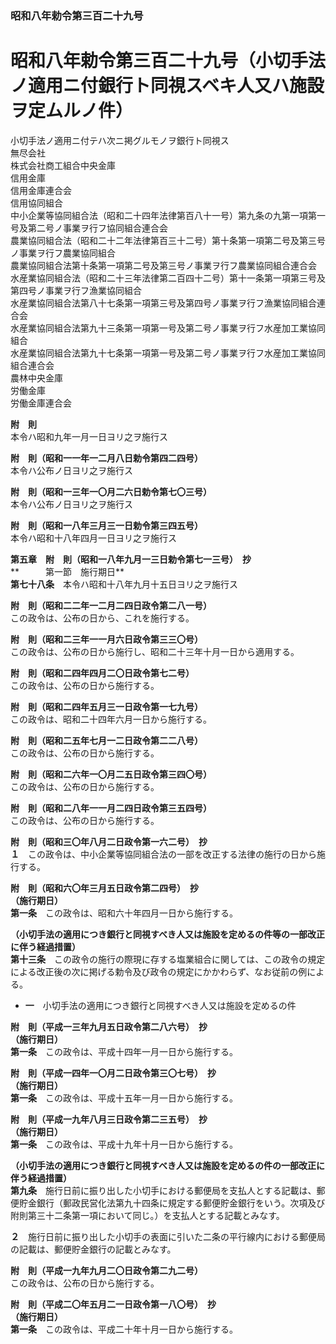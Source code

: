 ### 昭和八年勅令第三百二十九号  
# 昭和八年勅令第三百二十九号（小切手法ノ適用ニ付銀行ト同視スベキ人又ハ施設ヲ定ムルノ件）  
  
小切手法ノ適用ニ付テハ次ニ掲グルモノヲ銀行ト同視ス  
無尽会社  
株式会社商工組合中央金庫  
信用金庫  
信用金庫連合会  
信用協同組合  
中小企業等協同組合法（昭和二十四年法律第百八十一号）第九条の九第一項第一号及第二号ノ事業ヲ行フ協同組合連合会  
農業協同組合法（昭和二十二年法律第百三十二号）第十条第一項第二号及第三号ノ事業ヲ行フ農業協同組合  
農業協同組合法第十条第一項第二号及第三号ノ事業ヲ行フ農業協同組合連合会  
水産業協同組合法（昭和二十三年法律第二百四十二号）第十一条第一項第三号及第四号ノ事業ヲ行フ漁業協同組合  
水産業協同組合法第八十七条第一項第三号及第四号ノ事業ヲ行フ漁業協同組合連合会  
水産業協同組合法第九十三条第一項第一号及第二号ノ事業ヲ行フ水産加工業協同組合  
水産業協同組合法第九十七条第一項第一号及第二号ノ事業ヲ行フ水産加工業協同組合連合会  
農林中央金庫  
労働金庫  
労働金庫連合会  
  
**附　則**  
本令ハ昭和九年一月一日ヨリ之ヲ施行ス  
  
**附　則（昭和一一年一二月八日勅令第四二四号）**  
本令ハ公布ノ日ヨリ之ヲ施行ス  
  
**附　則（昭和一三年一〇月二六日勅令第七〇三号）**  
本令ハ公布ノ日ヨリ之ヲ施行ス  
  
**附　則（昭和一八年三月三一日勅令第三四五号）**  
本令ハ昭和十八年四月一日ヨリ之ヲ施行ス  
  
**第五章　附　則（昭和一八年九月一三日勅令第七一三号）　抄**  
**　　　第一節　施行期日**  
**第七十八条**　本令ハ昭和十八年九月十五日ヨリ之ヲ施行ス  
  
**附　則（昭和二二年一二月二四日政令第二八一号）**  
この政令は、公布の日から、これを施行する。  
  
**附　則（昭和二三年一一月六日政令第三三〇号）**  
この政令は、公布の日から施行し、昭和二十三年十月一日から適用する。  
  
**附　則（昭和二四年四月二〇日政令第七二号）**  
この政令は、公布の日から施行する。  
  
**附　則（昭和二四年五月三一日政令第一七九号）**  
この政令は、昭和二十四年六月一日から施行する。  
  
**附　則（昭和二五年七月一二日政令第二二八号）**  
この政令は、公布の日から施行する。  
  
**附　則（昭和二六年一〇月二五日政令第三四〇号）**  
この政令は、公布の日から施行する。  
  
**附　則（昭和二八年一一月二四日政令第三五四号）**  
この政令は、公布の日から施行する。  
  
**附　則（昭和三〇年八月二日政令第一六二号）　抄**  
**１**　この政令は、中小企業等協同組合法の一部を改正する法律の施行の日から施行する。  
  
**附　則（昭和六〇年三月五日政令第二四号）　抄**  
**（施行期日）**  
**第一条**　この政令は、昭和六十年四月一日から施行する。  
  
**（小切手法の適用につき銀行と同視すべき人又は施設を定めるの件等の一部改正に伴う経過措置）**  
**第十三条**　この政令の施行の際現に存する塩業組合に関しては、この政令の規定による改正後の次に掲げる勅令及び政令の規定にかかわらず、なお従前の例による。  
* **一**　小切手法の適用につき銀行と同視すべき人又は施設を定めるの件  
  
**附　則（平成一三年九月五日政令第二八六号）　抄**  
**（施行期日）**  
**第一条**　この政令は、平成十四年一月一日から施行する。  
  
**附　則（平成一四年一〇月二日政令第三〇七号）　抄**  
**（施行期日）**  
**第一条**　この政令は、平成十五年一月一日から施行する。  
  
**附　則（平成一九年八月三日政令第二三五号）　抄**  
**（施行期日）**  
**第一条**　この政令は、平成十九年十月一日から施行する。  
  
**（小切手法の適用につき銀行と同視すべき人又は施設を定めるの件の一部改正に伴う経過措置）**  
**第九条**　施行日前に振り出した小切手における郵便局を支払人とする記載は、郵便貯金銀行（郵政民営化法第九十四条に規定する郵便貯金銀行をいう。次項及び附則第三十二条第一項において同じ。）を支払人とする記載とみなす。  
  
**２**　施行日前に振り出した小切手の表面に引いた二条の平行線内における郵便局の記載は、郵便貯金銀行の記載とみなす。  
  
**附　則（平成一九年九月二〇日政令第二九二号）**  
この政令は、公布の日から施行する。  
  
**附　則（平成二〇年五月二一日政令第一八〇号）　抄**  
**（施行期日）**  
**第一条**　この政令は、平成二十年十月一日から施行する。  
  
